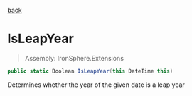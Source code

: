 ﻿

[back](/IronSphere.Extensions/types/DateTimeExtension)

# IsLeapYear

> Assembly: IronSphere.Extensions

```csharp
public static Boolean IsLeapYear(this DateTime this)
```

Determines whether the year of the given date is a leap year

 